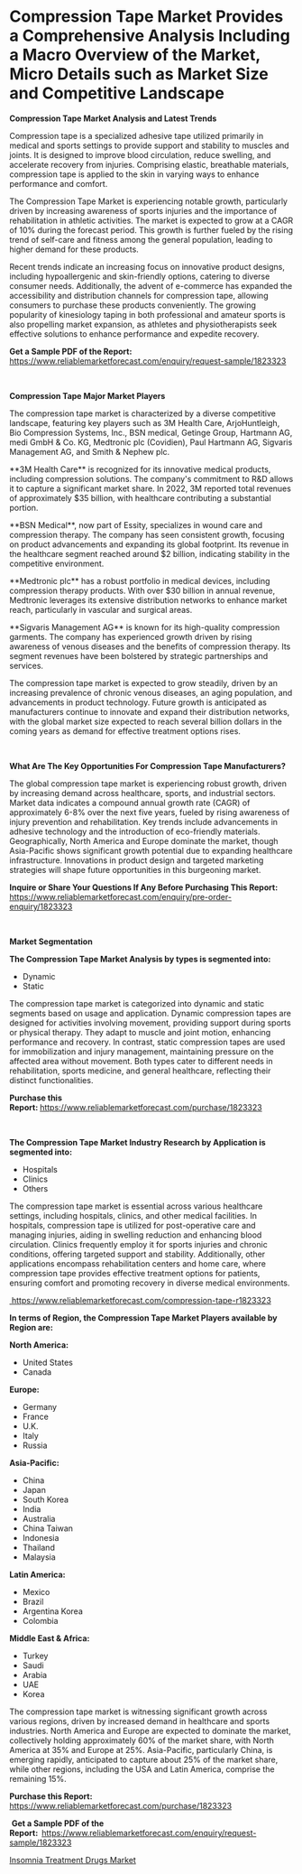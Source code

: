<p><h1>Compression Tape Market Provides a Comprehensive Analysis Including a Macro Overview of the Market, Micro Details such as Market Size and Competitive Landscape</h1></p><p><strong>Compression Tape Market Analysis and Latest Trends</strong></p>
<p><p>Compression tape is a specialized adhesive tape utilized primarily in medical and sports settings to provide support and stability to muscles and joints. It is designed to improve blood circulation, reduce swelling, and accelerate recovery from injuries. Comprising elastic, breathable materials, compression tape is applied to the skin in varying ways to enhance performance and comfort.</p><p>The Compression Tape Market is experiencing notable growth, particularly driven by increasing awareness of sports injuries and the importance of rehabilitation in athletic activities. The market is expected to grow at a CAGR of 10% during the forecast period. This growth is further fueled by the rising trend of self-care and fitness among the general population, leading to higher demand for these products.</p><p>Recent trends indicate an increasing focus on innovative product designs, including hypoallergenic and skin-friendly options, catering to diverse consumer needs. Additionally, the advent of e-commerce has expanded the accessibility and distribution channels for compression tape, allowing consumers to purchase these products conveniently. The growing popularity of kinesiology taping in both professional and amateur sports is also propelling market expansion, as athletes and physiotherapists seek effective solutions to enhance performance and expedite recovery.</p></p>
<p><strong>Get a Sample PDF of the Report:&nbsp;</strong> <a href="https://www.reliablemarketforecast.com/enquiry/request-sample/1823323?utm_campaign=3071&utm_medium=2&utm_source=Github&utm_content=ia&utm_term=08032025&utm_id=compression-tape">https://www.reliablemarketforecast.com/enquiry/request-sample/1823323</a></p>
<p>&nbsp;</p>
<p><strong>Compression Tape Major Market Players</strong></p>
<p><p>The compression tape market is characterized by a diverse competitive landscape, featuring key players such as 3M Health Care, ArjoHuntleigh, Bio Compression Systems, Inc., BSN medical, Getinge Group, Hartmann AG, medi GmbH & Co. KG, Medtronic plc (Covidien), Paul Hartmann AG, Sigvaris Management AG, and Smith & Nephew plc.</p><p>**3M Health Care** is recognized for its innovative medical products, including compression solutions. The company's commitment to R&D allows it to capture a significant market share. In 2022, 3M reported total revenues of approximately $35 billion, with healthcare contributing a substantial portion.</p><p>**BSN Medical**, now part of Essity, specializes in wound care and compression therapy. The company has seen consistent growth, focusing on product advancements and expanding its global footprint. Its revenue in the healthcare segment reached around $2 billion, indicating stability in the competitive environment.</p><p>**Medtronic plc** has a robust portfolio in medical devices, including compression therapy products. With over $30 billion in annual revenue, Medtronic leverages its extensive distribution networks to enhance market reach, particularly in vascular and surgical areas.</p><p>**Sigvaris Management AG** is known for its high-quality compression garments. The company has experienced growth driven by rising awareness of venous diseases and the benefits of compression therapy. Its segment revenues have been bolstered by strategic partnerships and services.</p><p>The compression tape market is expected to grow steadily, driven by an increasing prevalence of chronic venous diseases, an aging population, and advancements in product technology. Future growth is anticipated as manufacturers continue to innovate and expand their distribution networks, with the global market size expected to reach several billion dollars in the coming years as demand for effective treatment options rises.</p></p>
<p>&nbsp;</p>
<p><strong>What Are The Key Opportunities For Compression Tape Manufacturers?</strong></p>
<p><p>The global compression tape market is experiencing robust growth, driven by increasing demand across healthcare, sports, and industrial sectors. Market data indicates a compound annual growth rate (CAGR) of approximately 6-8% over the next five years, fueled by rising awareness of injury prevention and rehabilitation. Key trends include advancements in adhesive technology and the introduction of eco-friendly materials. Geographically, North America and Europe dominate the market, though Asia-Pacific shows significant growth potential due to expanding healthcare infrastructure. Innovations in product design and targeted marketing strategies will shape future opportunities in this burgeoning market.</p></p>
<p><strong>Inquire or Share Your Questions If Any Before Purchasing This Report:</strong> <a href="https://www.reliablemarketforecast.com/enquiry/pre-order-enquiry/1823323?utm_campaign=3071&utm_medium=2&utm_source=Github&utm_content=ia&utm_term=08032025&utm_id=compression-tape">https://www.reliablemarketforecast.com/enquiry/pre-order-enquiry/1823323</a></p>
<p>&nbsp;</p>
<p><strong>Market Segmentation</strong></p>
<p><strong>The Compression Tape Market Analysis by types is segmented into:</strong></p>
<p><ul><li>Dynamic</li><li>Static</li></ul></p>
<p><p>The compression tape market is categorized into dynamic and static segments based on usage and application. Dynamic compression tapes are designed for activities involving movement, providing support during sports or physical therapy. They adapt to muscle and joint motion, enhancing performance and recovery. In contrast, static compression tapes are used for immobilization and injury management, maintaining pressure on the affected area without movement. Both types cater to different needs in rehabilitation, sports medicine, and general healthcare, reflecting their distinct functionalities.</p></p>
<p><strong>Purchase this Report:&nbsp;</strong><a href="https://www.reliablemarketforecast.com/purchase/1823323?utm_campaign=3071&utm_medium=2&utm_source=Github&utm_content=ia&utm_term=08032025&utm_id=compression-tape">https://www.reliablemarketforecast.com/purchase/1823323</a></p>
<p>&nbsp;</p>
<p><strong>The Compression Tape Market Industry Research by Application is segmented into:</strong></p>
<p><ul><li>Hospitals</li><li>Clinics</li><li>Others</li></ul></p>
<p><p>The compression tape market is essential across various healthcare settings, including hospitals, clinics, and other medical facilities. In hospitals, compression tape is utilized for post-operative care and managing injuries, aiding in swelling reduction and enhancing blood circulation. Clinics frequently employ it for sports injuries and chronic conditions, offering targeted support and stability. Additionally, other applications encompass rehabilitation centers and home care, where compression tape provides effective treatment options for patients, ensuring comfort and promoting recovery in diverse medical environments.</p></p>
<p><a href="https://www.reliablemarketforecast.com/compression-tape-r1823323?utm_campaign=3071&utm_medium=2&utm_source=Github&utm_content=ia&utm_term=08032025&utm_id=compression-tape">&nbsp;https://www.reliablemarketforecast.com/compression-tape-r1823323</a></p>
<p><strong>In terms of Region, the Compression Tape Market Players available by Region are:</strong></p>
<p>
    <p> <strong> North America: </strong>
        <ul>
            <li>United States</li>
            <li>Canada</li>
        </ul>
        </p> 
    <p> <strong> Europe: </strong>
        <ul>
            <li>Germany</li>
            <li>France</li>
            <li>U.K.</li>
            <li>Italy</li>
            <li>Russia</li>
        </ul>
        </p> 
    <p> <strong> Asia-Pacific: </strong>
        <ul>
            <li>China</li>
            <li>Japan</li>
            <li>South Korea</li>
            <li>India</li>
            <li>Australia</li>
            <li>China Taiwan</li>
            <li>Indonesia</li>
            <li>Thailand</li>
            <li>Malaysia</li>
        </ul>
        </p> 
    <p> <strong> Latin America: </strong>
        <ul>
            <li>Mexico</li>
            <li>Brazil</li>
            <li>Argentina Korea</li>
            <li>Colombia</li>
        </ul>
        </p> 
    <p> <strong> Middle East & Africa: </strong>
        <ul>
            <li>Turkey</li>
            <li>Saudi</li>
            <li>Arabia</li>
            <li>UAE</li>
            <li>Korea</li>
        </ul>
    </p>
    </p>
<p><p>The compression tape market is witnessing significant growth across various regions, driven by increased demand in healthcare and sports industries. North America and Europe are expected to dominate the market, collectively holding approximately 60% of the market share, with North America at 35% and Europe at 25%. Asia-Pacific, particularly China, is emerging rapidly, anticipated to capture about 25% of the market share, while other regions, including the USA and Latin America, comprise the remaining 15%.</p></p>
<p><strong>Purchase this Report: </strong><a href="https://www.reliablemarketforecast.com/purchase/1823323?utm_campaign=3071&utm_medium=2&utm_source=Github&utm_content=ia&utm_term=08032025&utm_id=compression-tape">https://www.reliablemarketforecast.com/purchase/1823323</a></p>
<p>&nbsp;<strong>Get a Sample PDF of the Report:&nbsp;&nbsp;</strong><a href="https://www.reliablemarketforecast.com/enquiry/request-sample/1823323?utm_campaign=3071&utm_medium=2&utm_source=Github&utm_content=ia&utm_term=08032025&utm_id=compression-tape">https://www.reliablemarketforecast.com/enquiry/request-sample/1823323</a></p>
<p><strong></strong></p>
<p><p><a href="https://github.com/guinoopandam/Market-Research-Report-List-1/blob/main/insomnia-treatment-drugs-market.md?utm_campaign=3071&utm_medium=2&utm_source=Github&utm_content=ia&utm_term=08032025&utm_id=compression-tape">Insomnia Treatment Drugs Market</a></p></p>